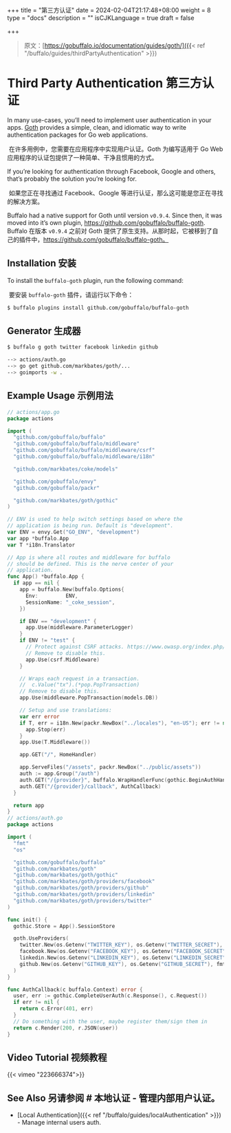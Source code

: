+++
title = "第三方认证"
date = 2024-02-04T21:17:48+08:00
weight = 8
type = "docs"
description = ""
isCJKLanguage = true
draft = false

+++

> 原文：[https://gobuffalo.io/documentation/guides/goth/]({{< ref "/buffalo/guides/thirdPartyAuthentication" >}})

# Third Party Authentication 第三方认证 

In many use-cases, you’ll need to implement user authentication in your apps. [Goth](https://github.com/markbates/goth) provides a simple, clean, and idiomatic way to write authentication packages for Go web applications.

​	在许多用例中，您需要在应用程序中实现用户认证。Goth 为编写适用于 Go Web 应用程序的认证包提供了一种简单、干净且惯用的方式。

If you’re looking for authentication through Facebook, Google and others, that’s probably the solution you’re looking for.

​	如果您正在寻找通过 Facebook、Google 等进行认证，那么这可能是您正在寻找的解决方案。

Buffalo had a native support for Goth until version `v0.9.4`. Since then, it was moved into it’s own plugin, https://github.com/gobuffalo/buffalo-goth.
Buffalo 在版本 `v0.9.4` 之前对 Goth 提供了原生支持。从那时起，它被移到了自己的插件中，https://github.com/gobuffalo/buffalo-goth。

## Installation 安装 

To install the `buffalo-goth` plugin, run the following command:

​	要安装 `buffalo-goth` 插件，请运行以下命令：

```bash
$ buffalo plugins install github.com/gobuffalo/buffalo-goth
```

## Generator 生成器 

```bash
$ buffalo g goth twitter facebook linkedin github

--> actions/auth.go
--> go get github.com/markbates/goth/...
--> goimports -w .
```

## Example Usage 示例用法 

```go
// actions/app.go
package actions

import (
  "github.com/gobuffalo/buffalo"
  "github.com/gobuffalo/buffalo/middleware"
  "github.com/gobuffalo/buffalo/middleware/csrf"
  "github.com/gobuffalo/buffalo/middleware/i18n"

  "github.com/markbates/coke/models"

  "github.com/gobuffalo/envy"
  "github.com/gobuffalo/packr"

  "github.com/markbates/goth/gothic"
)

// ENV is used to help switch settings based on where the
// application is being run. Default is "development".
var ENV = envy.Get("GO_ENV", "development")
var app *buffalo.App
var T *i18n.Translator

// App is where all routes and middleware for buffalo
// should be defined. This is the nerve center of your
// application.
func App() *buffalo.App {
  if app == nil {
    app = buffalo.New(buffalo.Options{
      Env:         ENV,
      SessionName: "_coke_session",
    })

    if ENV == "development" {
      app.Use(middleware.ParameterLogger)
    }
    if ENV != "test" {
      // Protect against CSRF attacks. https://www.owasp.org/index.php/Cross-Site_Request_Forgery_(CSRF)
      // Remove to disable this.
      app.Use(csrf.Middleware)
    }

    // Wraps each request in a transaction.
    //  c.Value("tx").(*pop.PopTransaction)
    // Remove to disable this.
    app.Use(middleware.PopTransaction(models.DB))

    // Setup and use translations:
    var err error
    if T, err = i18n.New(packr.NewBox("../locales"), "en-US"); err != nil {
      app.Stop(err)
    }
    app.Use(T.Middleware())

    app.GET("/", HomeHandler)

    app.ServeFiles("/assets", packr.NewBox("../public/assets"))
    auth := app.Group("/auth")
    auth.GET("/{provider}", buffalo.WrapHandlerFunc(gothic.BeginAuthHandler))
    auth.GET("/{provider}/callback", AuthCallback)
  }

  return app
}
// actions/auth.go
package actions

import (
  "fmt"
  "os"

  "github.com/gobuffalo/buffalo"
  "github.com/markbates/goth"
  "github.com/markbates/goth/gothic"
  "github.com/markbates/goth/providers/facebook"
  "github.com/markbates/goth/providers/github"
  "github.com/markbates/goth/providers/linkedin"
  "github.com/markbates/goth/providers/twitter"
)

func init() {
  gothic.Store = App().SessionStore

  goth.UseProviders(
    twitter.New(os.Getenv("TWITTER_KEY"), os.Getenv("TWITTER_SECRET"), fmt.Sprintf("%s%s", App().Host, "/auth/twitter/callback")),
    facebook.New(os.Getenv("FACEBOOK_KEY"), os.Getenv("FACEBOOK_SECRET"), fmt.Sprintf("%s%s", App().Host, "/auth/facebook/callback")),
    linkedin.New(os.Getenv("LINKEDIN_KEY"), os.Getenv("LINKEDIN_SECRET"), fmt.Sprintf("%s%s", App().Host, "/auth/linkedin/callback")),
    github.New(os.Getenv("GITHUB_KEY"), os.Getenv("GITHUB_SECRET"), fmt.Sprintf("%s%s", App().Host, "/auth/github/callback")),
  )
}

func AuthCallback(c buffalo.Context) error {
  user, err := gothic.CompleteUserAuth(c.Response(), c.Request())
  if err != nil {
    return c.Error(401, err)
  }
  // Do something with the user, maybe register them/sign them in
  return c.Render(200, r.JSON(user))
}
```

## Video Tutorial 视频教程 

{{< vimeo "223666374">}}

## See Also 另请参阅 # 本地认证 - 管理内部用户认证。

- [Local Authentication]({{< ref "/buffalo/guides/localAuthentication" >}}) - Manage internal users auth.
